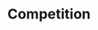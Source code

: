 ---
layout: competition
id: competition
permalink: /competition/
nav: true
nav-order: 3

title: Compet&shy;ition
long-title: Win a delicious escape to Belgium
intro: Win a grand two-night getaway to Brussels, staying in the well-appointed, five-star Steigenberger Grandhotel. Located in the heart of the city, wake up for breakfast before strolling the magnificent boulevards of this stylish destination, unpicking the medieval old town and the boutiques and cultural curiosities that hide within. On your return, enjoy a sumptuous evening in the hotel’s esteemed restaurant, indulging in exceptional cooking. If that wasn’t sweet enough, you’ll also be treated to a hamper bursting with a choice selection of Godiva’s gorgeous chocolates. Enter now for a truly delicious getaway.
enter-cta: Enter Now

competition-form:
  id: comp
  post-url: "#getFormUrl"
  expiry-date: 2050-01-01
  fields:
    - id: name
      type: text
      label: Name
      required: true
    - id: email
      type: email
      label: Email
      required: true
    - id: qualify
      type: radio
      label: Are you a UK resident and over the age of 18?
      required: true
      options:
        - id: qualify-true
          label: 'Yes'
          value: 'yes'
        - id: qualify-false
          label: 'No'
          value: 'no'
          invalid: true
    - id: opt-in
      type: radio
      label: Would you like to receive emails from our Partner brand?
      required: true
      options:
        - id: opt-in-true
          label: 'Yes'
          value: 'yes'
        - id: opt-in-false
          label: 'No'
          value: 'no'
    - id: storytime
      type: text-long
      label: Tell us about your favourite travel experience
      required: true
    - id: eggs
      type: select
      label: What is your favourite continent?
      required: true
      options:
        - label: Africa
          value: africa
        - label: Antarctica
          value: antarctica
        - label: Asia
          value: asia
        - label: Europe
          value: europe
        - label: North America
          value: north-america
        - label: Oceania
          value: oceania
        - label: South America
          value: south-america
    - id: contact
      type: checkbox
      label: Do you have a preference on how we should contact you?
      required: true
      options:
        - id: contact-email
          label: Email
          value: email
        - id: contact-post
          label: Post
          value: post
        - id: contact-phone
          label: Phone
          value: phone
    - id: week
      type: select
      label: What is your favourite day of the week?
      options:
        - label: Monday
          value: mon
        - label: Tuesday
          value: tue
        - label: Wednesday
          value: wed
        - label: Thursday
          value: thur
        - label: Friday
          value: fri
        - label: Saturday
          value: sat
        - label: Sunday
          value: sun
  submit: Submit Entry
  terms: >
    By submitting your entry, you agree to the <a href="#" class="js-open-modal link--underlined" data-open-modal="competition-terms">terms and conditions</a> of this competition
---